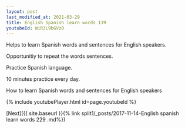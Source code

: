 ```yaml
---
layout: post
last_modified_at: 2021-03-29
title: English Spanish learn words 139 
youtubeId: WiR3L9bGVz0
---
```

 
 
Helps to learn Spanish words and sentences for English speakers.

Opportunitiy to repeat the words sentences. 

Practice Spanish language. 
 
10 minutes practice every day. 
 
How to learn Spanish words and sentences for English speakers 
 
{% include youtubePlayer.html id=page.youtubeId %}
 
 
[Next]({{ site.baseurl }}{% link  split1/_posts/2017-11-14-English spanish learn words 229 .md%})
 
